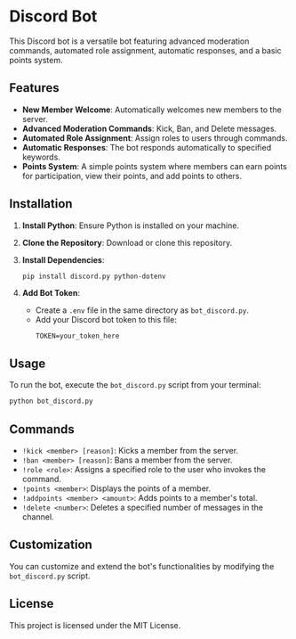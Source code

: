 
# Discord Bot

This Discord bot is a versatile bot featuring advanced moderation commands, automated role assignment, automatic responses, and a basic points system.

## Features

- **New Member Welcome**: Automatically welcomes new members to the server.
- **Advanced Moderation Commands**: Kick, Ban, and Delete messages.
- **Automated Role Assignment**:  Assign roles to users through commands.
- **Automatic Responses**: The bot responds automatically to specified keywords.
- **Points System**: A simple points system where members can earn points for participation, view their points, and add points to others.

## Installation

1. **Install Python**: Ensure Python is installed on your machine.

2. **Clone the Repository**: Download or clone this repository.

3. **Install Dependencies**:
   ```bash
   pip install discord.py python-dotenv
   ```

4. **Add Bot Token**:
   - Create a `.env` file in the same directory as `bot_discord.py`.
   - Add your Discord bot token to this file:
     ```
     TOKEN=your_token_here
     ```

## Usage

To run the bot, execute the `bot_discord.py` script from your terminal:
```bash
python bot_discord.py
```

## Commands

- `!kick <member> [reason]`: Kicks a member from the server.
- `!ban <member> [reason]`: Bans a member from the server.
- `!role <role>`: Assigns a specified role to the user who invokes the command.
- `!points <member>`: Displays the points of a member.
- `!addpoints <member> <amount>`: Adds points to a member's total.
- `!delete <number>`: Deletes a specified number of messages in the channel.

## Customization

You can customize and extend the bot's functionalities by modifying the `bot_discord.py` script.

## License

This project is licensed under the MIT License.
